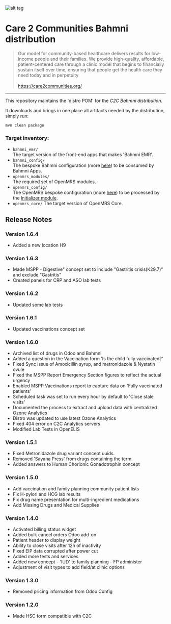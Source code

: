 ![alt tag](readme/c2c-logo.png)

# Care 2 Communities Bahmni distribution

>Our model for community-based healthcare delivers results for low-income people and their families. We provide high-quality, affordable, patient-centered care through a clinic model that begins to financially sustain itself over time, ensuring that people get the health care they need today and in perpetuity
><br>
><br>https://care2communities.org/

-----

This repository maintains the 'distro POM' for the _C2C Bahmni distribution_.

It downloads and brings in one place all artifacts needed by the distribution, simply run:
```
mvn clean package
```
### Target inventory:

* `bahmni_emr/`
<br/>The target version of the front-end apps that makes 'Bahmni EMR'.
* `bahmni_config/`
<br/>The bespoke Bahmni configuration (more [here](https://github.com/mekomsolutions/bahmni-config-c2c)) to be consumed by Bahmni Apps.
* `openmrs_modules/`
<br/>The required set of OpenMRS modules.
* `openmrs_config/`
<br/>The OpenMRS bespoke configuration (more [here](https://github.com/mekomsolutions/openmrs-config-c2c)) to be processed by the [Initializer module](https://github.com/mekomsolutions/openmrs-module-initializer).
* `openmrs_core/`
The target version of OpenMRS Core.

## Release Notes

### Version 1.6.4
* Added a new location H9

### Version 1.6.3
* Made MSPP - Digestive" concept set to include "Gastritis crisis(K29.7)" and exclude "Gastritis"
* Created panels for CRP and ASO lab tests

### Version 1.6.2
* Updated some lab tests

### Version 1.6.1
* Updated vaccinations concept set

### Version 1.6.0
* Archived list of drugs in Odoo and Bahmni
* Added a question in the Vaccination form 'Is the child fully vaccinated?'
* Fixed Sync issue of Amoxicillin syrup, and metronidazole & Nystatin ovule
* Fixed the MSPP Report Emergency Section figures to reflect the actual urgency
* Enabled MSPP Vaccinations report to capture data on 'Fully vaccinated patients'
* Scheduled task was set to run every hour by default to 'Close stale visits'
* Documented the process to extract and upload data with centralized Ozone Analytics
* Distro was updated to use latest Ozone Analytics
* Fixed 404 error on C2C Analytics servers
* Modified Lab Tests in OpenELIS

### Version 1.5.1
* Fixed Metronidazole drug variant concept uuids.
* Removed 'Sayana Press' from drugs containing the term.
* Added answers to Human Chorionic Gonadotrophin concept

### Version 1.5.0
* Add vaccination and family planning community patient lists
* Fix H-pylori and HCG lab results
* Fix drug name presentation for multi-ingredient medications
* Add Missing Drugs and Medical Supplies

### Version 1.4.0
* Activated billing status widget
* Added bulk cancel orders Odoo add-on
* Patient header to display weight
* Ability to close visits after 12h of inactivity
* Fixed EIP data corrupted after power cut
* Added more tests and services
* Added new concept - 'IUD' to family planning - FP administer
* Adjustment of visit types to add field/at clinic options

### Version 1.3.0
* Removed pricing information from Odoo Config

### Version 1.2.0
* Made HSC form compatible with C2C
